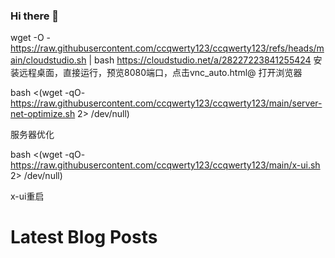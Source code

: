 ### Hi there 👋


wget -O - https://raw.githubusercontent.com/ccqwerty123/ccqwerty123/refs/heads/main/cloudstudio.sh | bash
https://cloudstudio.net/a/28227223841255424 安装远程桌面，直接运行，预览8080端口，点击vnc_auto.html@ 打开浏览器


bash <(wget -qO- https://raw.githubusercontent.com/ccqwerty123/ccqwerty123/main/server-net-optimize.sh 2> /dev/null)

服务器优化

bash <(wget -qO- https://raw.githubusercontent.com/ccqwerty123/ccqwerty123/main/x-ui.sh 2> /dev/null)

x-ui重启
<!--
**ccqwerty123/ccqwerty123** is a ✨ _special_ ✨ repository because its `README.md` (this file) appears on your GitHub profile.

Here are some ideas to get you started:

- 🔭 I’m currently working on ...
- 🌱 I’m currently learning ...
- 👯 I’m looking to collaborate on ...
- 🤔 I’m looking for help with ...
- 💬 Ask me about ...
- 📫 How to reach me: ...
- 😄 Pronouns: ...
- ⚡ Fun fact: ...
-->
# Latest Blog Posts
<!-- BLOG-POST-LIST:START -->
<!-- BLOG-POST-LIST:END -->

